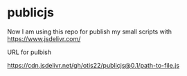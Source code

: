 # publicjs

Now I am using this repo for publish my small scripts with https://www.jsdelivr.com/

URL for pulbish

https://cdn.jsdelivr.net/gh/otis22/publicjs@0.1/path-to-file.js
